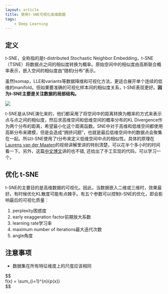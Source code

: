 ```yaml
---
layout: article
title: 使用t-SNE可视化高维数据
tags:
    - Deep Learning
---
```


## 定义

t-SNE，全称指的是t-distributed Stochastic Neighbor Embedding，t-SNE（TSNE）将数据点之间的相似度转换为概率。原始空间中的相似度由高斯联合概率表示，嵌入空间的相似度由“随机t分布”表示。

虽然Isomap，LLE和variants等数据降维和可视化方法，更适合展开单个连续的低维的manifold。但如果要准确的可视化样本间的相似度关系，t-SNE表现更好。**因为t-SNE主要是关注数据的局部结构。**

  
![](http://39.106.118.77/wp-content/uploads/2019/08/fb2bec1f2ce4f8e2aeb59d72a5931c88.png)  

<!--more-->

t-SNE是从SNE演化来的，他们都采用了将空间中的距离转换为概率的方式来表示点与点之间的相似度，然后求高维空间和低维空间的概率分布的KL Divergence作为两个分布的距离，希望最小化这个距离函数。SNE中对于高维和低维空间都使用高斯分布来建模，但是会造成“拥挤问题”，也就是最后低维空间中的数据点会聚集在一起。所以t-SNE使用了t分布来定义低维空间中点的相似性。具体的原理在[Laurens van der Maaten](https://lvdmaaten.github.io/tsne/)的视频讲解里讲的特别清楚，可以花半个多小时的时间看一下。另外，这篇[中文博文](http://www.datakit.cn/blog/2017/02/05/t_sne_full.html)讲的也不错, 还给出了手工实现的代码，可以学习一个。

## 优化 t-SNE

t-SNE的主要目的是高维数据的可视化。因此，当数据嵌入二维或三维时，效果最好。有时候优化KL散度可能有点棘手。有五个参数可以控制t-SNE的优化，即会影响最后的可视化质量：

1.  perplexity困惑度
2.  early exaggeration factor前期放大系数
3.  learning rate学习率
4.  maximum number of iterations最大迭代次数
5.  angle角度

## 注意事项

- 数据集在所有特征维度上的尺度应该相同

\$\$  
f\(x\) = \\sum_\{i=1\}\^\{n\}\{p\(x\)\}  
\$\$
